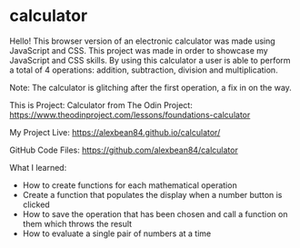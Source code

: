 # calculator
Hello! This browser version of an electronic calculator was made
using JavaScript and CSS. This project was made in order to
showcase my JavaScript and CSS skills. By using this calculator
a user is able to perform a total of 4 operations: addition,
subtraction, division and multiplication.

Note: The calculator is glitching after the first operation, a fix
in on the way.

This is Project: Calculator from The Odin Project: https://www.theodinproject.com/lessons/foundations-calculator

My Project Live: https://alexbean84.github.io/calculator/

GitHub Code Files: https://github.com/alexbean84/calculator

What I learned:
- How to create functions for each mathematical operation
- Create a function that populates the display when a number
button is clicked
- How to save the operation that has been chosen and call a
function on them which throws the result
- How to evaluate a single pair of numbers at a time
